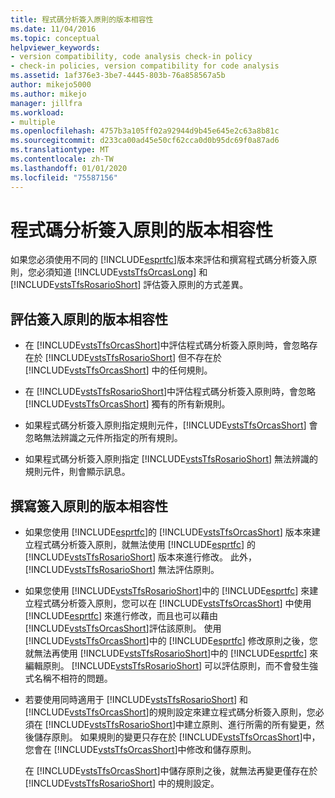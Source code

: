 ```yaml
---
title: 程式碼分析簽入原則的版本相容性
ms.date: 11/04/2016
ms.topic: conceptual
helpviewer_keywords:
- version compatibility, code analysis check-in policy
- check-in policies, version compatibility for code analysis
ms.assetid: 1af376e3-3be7-4445-803b-76a858567a5b
author: mikejo5000
ms.author: mikejo
manager: jillfra
ms.workload:
- multiple
ms.openlocfilehash: 4757b3a105ff02a92944d9b45e645e2c63a8b81c
ms.sourcegitcommit: d233ca00ad45e50cf62cca0d0b95dc69f0a87ad6
ms.translationtype: MT
ms.contentlocale: zh-TW
ms.lasthandoff: 01/01/2020
ms.locfileid: "75587156"
---
```

# <a name="version-compatibility-for-code-analysis-check-in-policies"></a>程式碼分析簽入原則的版本相容性

如果您必須使用不同的 [!INCLUDE[esprtfc](../code-quality/includes/esprtfc_md.md)]版本來評估和撰寫程式碼分析簽入原則，您必須知道 [!INCLUDE[vstsTfsOrcasLong](../code-quality/includes/vststfsorcaslong_md.md)] 和 [!INCLUDE[vstsTfsRosarioShort](../code-quality/includes/vststfsrosarioshort_md.md)] 評估簽入原則的方式差異。

## <a name="version-compatibility-for-evaluating-check-in-policies"></a>評估簽入原則的版本相容性

- 在 [!INCLUDE[vstsTfsOrcasShort](../code-quality/includes/vststfsorcasshort_md.md)]中評估程式碼分析簽入原則時，會忽略存在於 [!INCLUDE[vstsTfsRosarioShort](../code-quality/includes/vststfsrosarioshort_md.md)] 但不存在於 [!INCLUDE[vstsTfsOrcasShort](../code-quality/includes/vststfsorcasshort_md.md)] 中的任何規則。

- 在 [!INCLUDE[vstsTfsRosarioShort](../code-quality/includes/vststfsrosarioshort_md.md)]中評估程式碼分析簽入原則時，會忽略 [!INCLUDE[vstsTfsOrcasShort](../code-quality/includes/vststfsorcasshort_md.md)] 獨有的所有新規則。

- 如果程式碼分析簽入原則指定規則元件，[!INCLUDE[vstsTfsOrcasShort](../code-quality/includes/vststfsorcasshort_md.md)] 會忽略無法辨識之元件所指定的所有規則。

- 如果程式碼分析簽入原則指定 [!INCLUDE[vstsTfsRosarioShort](../code-quality/includes/vststfsrosarioshort_md.md)] 無法辨識的規則元件，則會顯示訊息。

## <a name="version-compatibility-for-authoring-check-in-policies"></a>撰寫簽入原則的版本相容性

- 如果您使用 [!INCLUDE[esprtfc](../code-quality/includes/esprtfc_md.md)]的 [!INCLUDE[vstsTfsOrcasShort](../code-quality/includes/vststfsorcasshort_md.md)] 版本來建立程式碼分析簽入原則，就無法使用 [!INCLUDE[esprtfc](../code-quality/includes/esprtfc_md.md)] 的 [!INCLUDE[vstsTfsRosarioShort](../code-quality/includes/vststfsrosarioshort_md.md)] 版本來進行修改。 此外，[!INCLUDE[vstsTfsRosarioShort](../code-quality/includes/vststfsrosarioshort_md.md)] 無法評估原則。

- 如果您使用 [!INCLUDE[vstsTfsRosarioShort](../code-quality/includes/vststfsrosarioshort_md.md)]中的 [!INCLUDE[esprtfc](../code-quality/includes/esprtfc_md.md)] 來建立程式碼分析簽入原則，您可以在 [!INCLUDE[vstsTfsOrcasShort](../code-quality/includes/vststfsorcasshort_md.md)] 中使用 [!INCLUDE[esprtfc](../code-quality/includes/esprtfc_md.md)] 來進行修改，而且也可以藉由 [!INCLUDE[vstsTfsOrcasShort](../code-quality/includes/vststfsorcasshort_md.md)]評估該原則。 使用 [!INCLUDE[vstsTfsOrcasShort](../code-quality/includes/vststfsorcasshort_md.md)]中的 [!INCLUDE[esprtfc](../code-quality/includes/esprtfc_md.md)] 修改原則之後，您就無法再使用 [!INCLUDE[vstsTfsRosarioShort](../code-quality/includes/vststfsrosarioshort_md.md)]中的 [!INCLUDE[esprtfc](../code-quality/includes/esprtfc_md.md)] 來編輯原則。 [!INCLUDE[vstsTfsRosarioShort](../code-quality/includes/vststfsrosarioshort_md.md)] 可以評估原則，而不會發生強式名稱不相符的問題。

- 若要使用同時適用于 [!INCLUDE[vstsTfsRosarioShort](../code-quality/includes/vststfsrosarioshort_md.md)] 和 [!INCLUDE[vstsTfsOrcasShort](../code-quality/includes/vststfsorcasshort_md.md)]的規則設定來建立程式碼分析簽入原則，您必須在 [!INCLUDE[vstsTfsRosarioShort](../code-quality/includes/vststfsrosarioshort_md.md)]中建立原則、進行所需的所有變更，然後儲存原則。 如果規則的變更只存在於 [!INCLUDE[vstsTfsOrcasShort](../code-quality/includes/vststfsorcasshort_md.md)]中，您會在 [!INCLUDE[vstsTfsOrcasShort](../code-quality/includes/vststfsorcasshort_md.md)]中修改和儲存原則。

   在 [!INCLUDE[vstsTfsOrcasShort](../code-quality/includes/vststfsorcasshort_md.md)]中儲存原則之後，就無法再變更僅存在於 [!INCLUDE[vstsTfsRosarioShort](../code-quality/includes/vststfsrosarioshort_md.md)] 中的規則設定。
